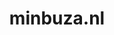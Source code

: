 ---
layout: post
title:  "minbuza.nl"
internal_url:  "/dutchgov/minbuza.nl.html"
subdomains_count: 27
all_subdomains_count: 135
urls_count: 14
ssl_rank: 0
http_rank: 47
url_link: /data/minbuza.nl/urls.txt
all_subdomains_link: /data/minbuza.nl/all_subdomains.txt
subdomains_link: /data/minbuza.nl/subdomains.txt
categories: dutchgov
---